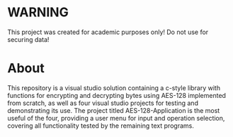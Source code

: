 # WARNING
This project was created for academic purposes only! Do not use for securing data!
# About
This repository is a visual studio solution containing a c-style library with functions for encrypting and decrypting bytes using AES-128 implemented from scratch, as well as four visual studio projects for testing and demonstrating its use. The project titled AES-128-Application is the most useful of the four, providing a user menu for input and operation selection, covering all functionality tested by the remaining text programs.
